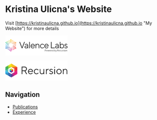 # Kristina Ulicna's Website

Visit [https://kristinaulicna.github.io](https://kristinaulicna.github.io "My Website") for more details

![Valence Labs](./assets/sign_vl.png)

![Recursion Pharma](./assets/sign_rxrx.png)

## Navigation

- [Publications](./pages/publications.md)
- [Experience](./pages/experience.md)
<!-- - [Social Media](social-media.md) -->